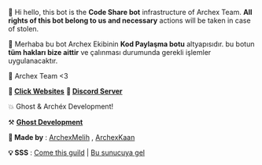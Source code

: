 👋 Hi hello, this bot is the **Code Share bot** infrastructure of Archex Team. **All rights of this bot belong to us and necessary** actions will be taken in case of stolen.

👋 Merhaba bu bot Archex Ekibinin **Kod Paylaşma botu** altyapısıdır. bu botun **tüm hakları bize aittir** ve çalınması durumunda gerekli işlemler uygulanacaktır.

🔧 Archex Team <3

**📣 [Click Websites](http://www.archexlist.tk)**
**📣 [Discord Server](https://discord.gg/qDsQzjb5gN)**

💥 Ghost & Archéx Development!

⚒️ [**Ghost Development**](https://discord.gg/KMJCshWX4D)

**🔧 Made by** : [ArchexMelih](https://youtube.com/c/archéxmelih) ,
         [ArchexKaan](https://www.youtube.com/channel/UC9HFT7vVnIgf_w9kr41OIuA)  
             
 **💡 SSS** : [Come this guild](https://discord.gg/wn3mqc87zR) | [Bu sunucuya gel](https://discord.gg/wn3mqc87zR)

